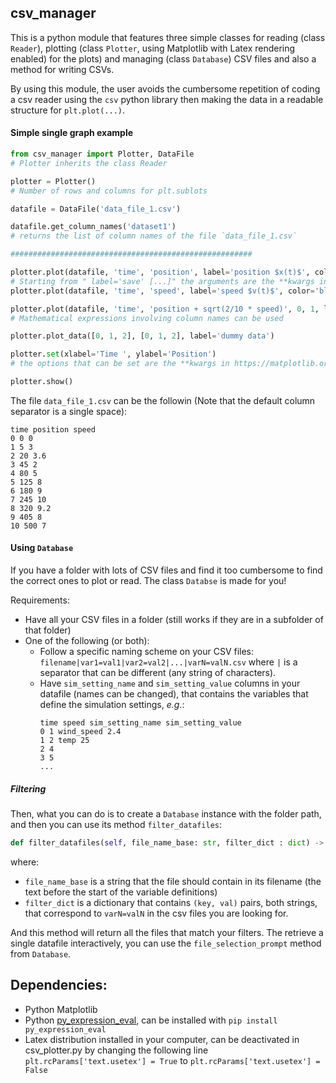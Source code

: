 ## csv_manager

This is a python module that features three simple classes for reading (class `Reader`), plotting (class `Plotter`, using Matplotlib with Latex rendering enabled) for the plots) and managing (class `Database`) CSV files and also a method for writing CSVs.

By using this module, the user avoids the cumbersome repetition of coding a csv reader using the `csv` python library then making the data in a readable structure for `plt.plot(...)`.

#### Simple single graph example

```python
from csv_manager import Plotter, DataFile
# Plotter inherits the class Reader

plotter = Plotter()
# Number of rows and columns for plt.sublots

datafile = DataFile('data_file_1.csv')

datafile.get_column_names('dataset1')
# returns the list of column names of the file `data_file_1.csv`

######################################################

plotter.plot(datafile, 'time', 'position', label='position $x(t)$', color='red', linestyle=':')
# Starting from " label='save' [...]" the arguments are the **kwargs in https://matplotlib.org/api/_as_gen/matplotlib.pyplot.plot.html
plotter.plot(datafile, 'time', 'speed', label='speed $v(t)$', color='blue', linestyle='--')

plotter.plot(datafile, 'time', 'position + sqrt(2/10 * speed)', 0, 1, label='dummy curve from expression')
# Mathematical expressions involving column names can be used

plotter.plot_data([0, 1, 2], [0, 1, 2], label='dummy data')

plotter.set(xlabel='Time ', ylabel='Position')
# the options that can be set are the **kwargs in https://matplotlib.org/api/axes_api.html

plotter.show()
```

The file `data_file_1.csv` can be the followin (Note that the default column separator is a single space):

```csv
time position speed
0 0 0
1 5 3
2 20 3.6
3 45 2
4 80 5
5 125 8
6 180 9
7 245 10
8 320 9.2
9 405 8
10 500 7
```

#### Using `Database`

If you have a folder with lots of CSV files and find it too cumbersome to find the correct ones to plot or read. The class `Databse` is made for you!

Requirements:
- Have all your CSV files in a folder (still works if they are in a subfolder of that folder)
- One of the following (or both):
    - Follow a specific naming scheme on your CSV files: `filename|var1=val1|var2=val2|...|varN=valN.csv` where `|` is a separator that can be different (any string of characters).
    - Have `sim_setting_name` and `sim_setting_value` columns in your datafile (names can be changed), that contains the variables that define the simulation settings, _e.g._:
        ```
        time speed sim_setting_name sim_setting_value
        0 1 wind_speed 2.4
        1 2 temp 25
        2 4
        3 5
        ...
        ```

##### Filtering

Then, what you can do is to create a `Database` instance with the folder path, and then you can use its method `filter_datafiles`:

```python
def filter_datafiles(self, file_name_base: str, filter_dict : dict) -> List[DataFile]:
```
where:
- `file_name_base` is a string that the file should contain in its filename (the text before the start of the variable definitions)
- `filter_dict` is a dictionary that contains `(key, val)` pairs, both strings, that correspond to `varN=valN` in the csv files you are looking for.

And this method will return all the files that match your filters. The retrieve a single datafile interactively, you can use the `file_selection_prompt` method from `Database`.

## Dependencies:

- Python Matplotlib
- Python [py_expression_eval](https://github.com/Axiacore/py-expression-eval), can be installed with `pip install py_expression_eval`
- Latex distribution installed in your computer, can be deactivated in csv_plotter.py by changing the following line `plt.rcParams['text.usetex'] = True` to `plt.rcParams['text.usetex'] = False`
